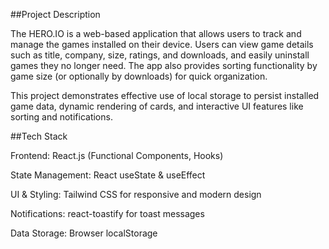 ##Project Description

The HERO.IO is a web-based application that allows users to track and manage the games installed on their device. Users can view game details such as title, company, size, ratings, and downloads, and easily uninstall games they no longer need. The app also provides sorting functionality by game size (or optionally by downloads) for quick organization.

This project demonstrates effective use of local storage to persist installed game data, dynamic rendering of cards, and interactive UI features like sorting and notifications.



##Tech Stack

Frontend: React.js (Functional Components, Hooks)

State Management: React useState & useEffect

UI & Styling: Tailwind CSS for responsive and modern design

Notifications: react-toastify for toast messages

Data Storage: Browser localStorage
